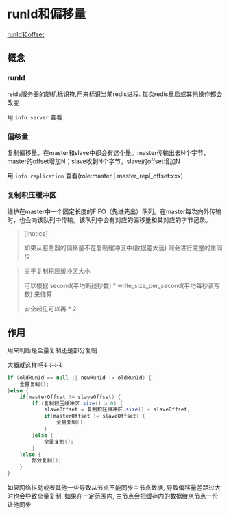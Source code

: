 # runId和偏移量

[runId和offset](https://www.jianshu.com/p/77090fdb4994)



## 概念

### runId

reids服务器的随机标识符,用来标识当前redis进程. 每次redis重启或其他操作都会改变

用 `info server` 查看

### 偏移量

复制偏移量。在master和slave中都会有这个量。master传输出去N个字节，master的offset增加N；slave收到N个字节，slave的offset增加N

用 `info replication` 查看(role:master | master_repl_offset:xxx)

### 复制积压缓冲区

维护在master中一个固定长度的FIFO（先进先出）队列。在master每次向外传输时，也会向该队列中传输。该队列中会有对应的偏移量和其对应的字节记录。

>   [!notice]
>
>   如果从服务器的偏移量不在复制缓冲区中(数据差太远) 则会进行完整的重同步

>   关于复制积压缓冲区大小
>
>   可以根据 second(平均断线秒数) * write_size_per_second(平均每秒读写数) 来估算
>
>   安全起见可以再 * 2



## 作用

用来判断是全量复制还是部分复制

大概就这样吧↓↓↓↓

```java
if (oldRunId == null || newRunId != oldRunId) {
    全量复制();
}else {
    if(masterOffset != slaveOffset) {
        if (复制积压缓冲区.size() > 0) {
            slaveOffset = 复制积压缓冲区.size() + slaveOffset;
            if(masterOffset != slaveOffset) {
                全量复制();
            }
        }else {
            全量复制();
        }
    }else {
        部分复制();
    }
}
```



如果网络抖动或者其他一些导致从节点不能同步主节点数据, 导致偏移量差距过大时也会导致全量复制. 如果在一定范围内, 主节点会把缓存内的数据给从节点一份让他同步

